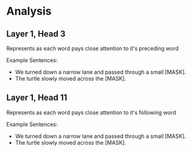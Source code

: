 # Analysis

## Layer 1, Head 3

Represents as each word pays close attention to it's preceding word

Example Sentences:
- We turned down a narrow lane and passed through a small [MASK].
- The turtle slowly moved across the [MASK].

## Layer 1, Head 11

Represents as each word pays close attention to it's following word

Example Sentences:
- We turned down a narrow lane and passed through a small [MASK].
- The turtle slowly moved across the [MASK].
